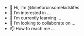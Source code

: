 - 👋 Hi, I’m @timetoruinsomekidslifes
- 👀 I’m interested in ...
- 🌱 I’m currently learning ...
- 💞️ I’m looking to collaborate on ...
- 📫 How to reach me ...

<!---
timetoruinsomekidslifes/timetoruinsomekidslifes is a ✨ special ✨ repository because its `README.md` (this file) appears on your GitHub profile.
You can click the Preview link to take a look at your changes.
--->
